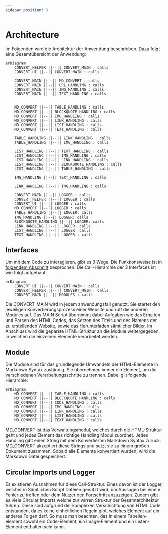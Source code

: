 ```yaml
---
sidebar_position: 3
---
```

# Architecture

Im Folgenden wird die Architektur der Anwendung beschrieben. Dazu folgt eine Gesamtübersicht der Anwendung:

```mermaid
erDiagram
    CONVERT_HELPER ||--|{ CONVERT_MAIN : calls
    CONVERT_UI ||--|{ CONVERT_MAIN : calls
    
    CONVERT_MAIN ||--|| MD_CONVERT : calls
    CONVERT_MAIN ||--|| URL_HANDLING : calls
    CONVERT_MAIN ||--|| IMG_HANDLING : calls
    CONVERT_MAIN ||--|| TEXT_HANDLING : calls

    
    MD_CONVERT ||--|| TABLE_HANDLING : calls
    MD_CONVERT ||--|| BLOCKQUOTE_HANDLING : calls
    MD_CONVERT ||--|| IMG_HANDLING : calls
    MD_CONVERT ||--|| LINK_HANDLING : calls
    MD_CONVERT ||--|| LIST_HANDLING : calls
    MD_CONVERT ||--|| TEXT_HANDLING : calls
    
    TABLE_HANDLING ||--|| LINK_HANDLING : calls
    TABLE_HANDLING ||--|| IMG_HANDLING : calls
    
    LIST_HANDLING ||--|| TEXT_HANDLING : calls
    LIST_HANDLING ||--|| IMG_HANDLING : calls
    LIST_HANDLING ||--|| LINK_HANDLING : calls
    LIST_HANDLING ||--|| BLOCKQUOTE_HANDLING : calls
    LIST_HANDLING ||--|| TABLE_HANDLING : calls
    
    IMG_HANDLING ||--|| TEXT_HANDLING : calls
    
    LINK_HANDLING ||--|| IMG_HANDLING : calls
    
    CONVERT_MAIN ||--|| LOGGER : calls
    CONVERT_HELPER ||--|| LOGGER : calls
    CONVERT_UI ||--|| LOGGER : calls
    MD_CONVERT ||--|| LOGGER : calls
    TABLE_HANDLING ||--|| LOGGER: calls
    IMG_HANDLING ||--|| LOGGER: calls
    BLOCKQUOTE_HANDLING ||--|| LOGGER: calls
    LINK_HANDLING ||--|| LOGGER: calls
    LIST_HANDLING ||--|| LOGGER: calls
    TEXT_HANDLING ||--|| LOGGER : calls
```

## Interfaces

Um mit dem Code zu interagieren, gibt es 3 Wege. Die Funktionsweise ist in [folgendem Abschnitt](/docs/Wikipedia2Markdown/Executing/Usage) besprochen. Die Call-Hierarchie der 3 Interfaces ist wie folgt aufgebaut:

```mermaid
erDiagram
    CONVERT_UI ||--|| CONVERT_MAIN : calls
    CONVERT_HELPER ||--|| CONVERT_MAIN : calls
    CONVERT_MAIN ||--|| MODULES : calls
```

Die CONVERT_MAIN wird in jedem anwendungsfall genutzt. Sie startet den jeweiligen Konvertierungsprozess einer Website und ruft die anderen Modules auf. Das MAIN Script übernimmt dabei Aufgaben wie das Erhalten und Parsen des HTML Codes, das Setzen des Titels und des Namens der zu erstellenden Website, sowie das Herunterladen sämtlicher Bilder. Im Anschluss wird die geparste HTML-Struktur an die Module weitergegeben, in welchen die einzelnen Elemente verarbeitet werden.  

## Module

Die Module sind für das grundlegende Umwandeln der HTML-Elemente in Markdown Syntax zuständig. Sie übernehmen immer ein Element, um die verschiedenen Verarbeitungsschritte zu trennen. Dabei gilt folgende Hierarchie:

```mermaid
erDiagram
    MD_CONVERT ||--|| TABLE_HANDLING : calls
    MD_CONVERT ||--|| BLOCKQUOTE_HANDLING : calls
    MD_CONVERT ||--|| CODE_HANDLING : calls
    MD_CONVERT ||--|| IMG_HANDLING : calls
    MD_CONVERT ||--|| LINK_HANDLING : calls
    MD_CONVERT ||--|| LIST_HANDLING : calls
    MD_CONVERT ||--|| TEXT_HANDLING : calls
```

MD_CONVERT ist das Verwaltungsmodul, welches durch die HTML-Struktur geht und jedes Element das richtige Handling Modul zuordnet. Jedes Handling gibt einen String mit dem Konvertierten Markdown Syntax zurück. MD_CONVERT akzeptiert diese Strings und setzt sie zu einem großen Dokument zusammen. Sobald alle Elemente konvertiert wurden, wird die Markdown Datei gespeichert.

## Circular Imports und Logger

Es existieren Ausnahmen für diese Call-Struktur. Eines davon ist der Logger, welcher in Sämtlichen Script Dateien genutzt wird, um Aussagen bei einem Fehler zu treffen oder dem Nutzer den Fortschritt anzuzeigen. Zudem gibt es viele Circular Imports welche zur wirren Struktur der Gesamtarchitektur führen. Diese sind aufgrund der komplexen Verschichtung von HTML Code entstanden, da es keine einheitlichen Regeln gibt, welches Element auf ein anderes Folgen darf. So muss man beachten, das in einem Tabellen-element sowohl ein Code-Element, ein Image-Element und ein Listen-Element enthalten sein kann.